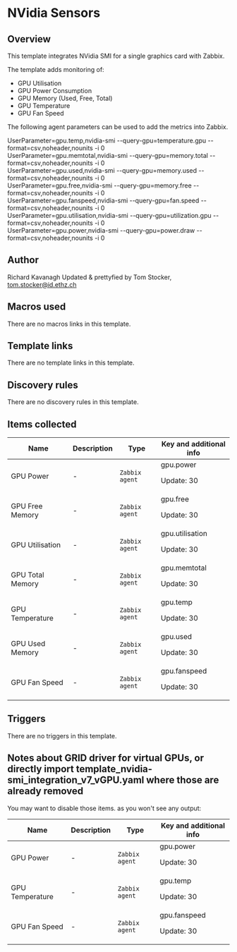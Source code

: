 # NVidia Sensors

## Overview

This template integrates NVidia SMI for a single graphics card with Zabbix.

The template adds monitoring of:

* GPU Utilisation
* GPU Power Consumption
* GPU Memory (Used, Free, Total)
* GPU Temperature
* GPU Fan Speed

The following agent parameters can be used to add the metrics into Zabbix.

UserParameter=gpu.temp,nvidia-smi --query-gpu=temperature.gpu --format=csv,noheader,nounits -i 0  
UserParameter=gpu.memtotal,nvidia-smi --query-gpu=memory.total --format=csv,noheader,nounits -i 0  
UserParameter=gpu.used,nvidia-smi --query-gpu=memory.used --format=csv,noheader,nounits -i 0   
UserParameter=gpu.free,nvidia-smi --query-gpu=memory.free --format=csv,noheader,nounits -i 0   
UserParameter=gpu.fanspeed,nvidia-smi --query-gpu=fan.speed --format=csv,noheader,nounits -i 0   
UserParameter=gpu.utilisation,nvidia-smi --query-gpu=utilization.gpu --format=csv,noheader,nounits -i 0   
UserParameter=gpu.power,nvidia-smi --query-gpu=power.draw --format=csv,noheader,nounits -i 0

## Author

Richard Kavanagh
Updated & prettyfied by Tom Stocker, tom.stocker@id.ethz.ch

## Macros used

There are no macros links in this template.

## Template links

There are no template links in this template.

## Discovery rules

There are no discovery rules in this template.

## Items collected

|Name|Description|Type|Key and additional info|
|----|-----------|----|----|
|GPU Power|<p>-</p>|`Zabbix agent`|gpu.power<p>Update: 30</p>|
|GPU Free Memory|<p>-</p>|`Zabbix agent`|gpu.free<p>Update: 30</p>|
|GPU Utilisation|<p>-</p>|`Zabbix agent`|gpu.utilisation<p>Update: 30</p>|
|GPU Total Memory|<p>-</p>|`Zabbix agent`|gpu.memtotal<p>Update: 30</p>|
|GPU Temperature|<p>-</p>|`Zabbix agent`|gpu.temp<p>Update: 30</p>|
|GPU Used Memory|<p>-</p>|`Zabbix agent`|gpu.used<p>Update: 30</p>|
|GPU Fan Speed|<p>-</p>|`Zabbix agent`|gpu.fanspeed<p>Update: 30</p>|


## Triggers

There are no triggers in this template.

## Notes about GRID driver for virtual GPUs, or directly import template_nvidia-smi_integration_v7_vGPU.yaml where those are already removed

You may want to disable those items. as you won't see any output:

|Name|Description|Type|Key and additional info|
|----|-----------|----|----|
|GPU Power|<p>-</p>|`Zabbix agent`|gpu.power<p>Update: 30</p>|
|GPU Temperature|<p>-</p>|`Zabbix agent`|gpu.temp<p>Update: 30</p>|
|GPU Fan Speed|<p>-</p>|`Zabbix agent`|gpu.fanspeed<p>Update: 30</p>|
